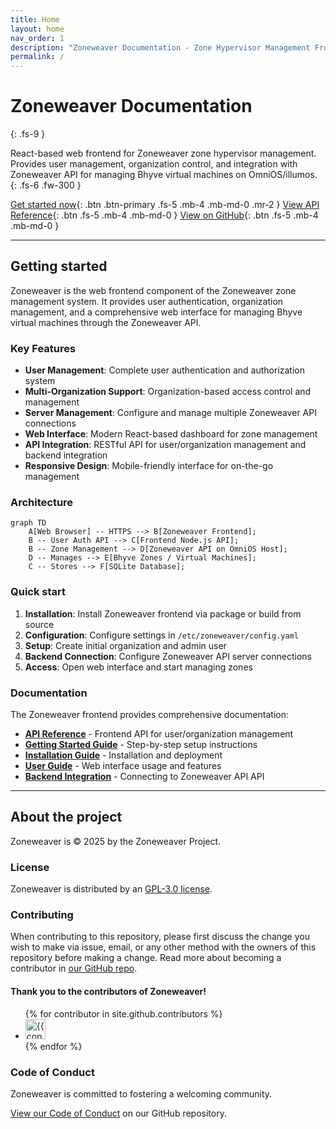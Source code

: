 ```yaml
---
title: Home
layout: home
nav_order: 1
description: "Zoneweaver Documentation - Zone Hypervisor Management Frontend"
permalink: /
---
```


# Zoneweaver Documentation
{: .fs-9 }

React-based web frontend for Zoneweaver zone hypervisor management. Provides user management, organization control, and integration with Zoneweaver API for managing Bhyve virtual machines on OmniOS/illumos.
{: .fs-6 .fw-300 }

[Get started now](#getting-started){: .btn .btn-primary .fs-5 .mb-4 .mb-md-0 .mr-2 }
[View API Reference](docs/api/){: .btn .fs-5 .mb-4 .mb-md-0 }
[View on GitHub](https://github.com/Makr91/zoneweaver){: .btn .fs-5 .mb-4 .mb-md-0 }

---

## Getting started

Zoneweaver is the web frontend component of the Zoneweaver zone management system. It provides user authentication, organization management, and a comprehensive web interface for managing Bhyve virtual machines through the Zoneweaver API.

### Key Features

- **User Management**: Complete user authentication and authorization system
- **Multi-Organization Support**: Organization-based access control and management
- **Server Management**: Configure and manage multiple Zoneweaver API connections
- **Web Interface**: Modern React-based dashboard for zone management
- **API Integration**: RESTful API for user/organization management and backend integration
- **Responsive Design**: Mobile-friendly interface for on-the-go management

### Architecture

```mermaid
graph TD
    A[Web Browser] -- HTTPS --> B[Zoneweaver Frontend];
    B -- User Auth API --> C[Frontend Node.js API];
    B -- Zone Management --> D[Zoneweaver API on OmniOS Host];
    D -- Manages --> E[Bhyve Zones / Virtual Machines];
    C -- Stores --> F[SQLite Database];
```

### Quick start

1. **Installation**: Install Zoneweaver frontend via package or build from source
2. **Configuration**: Configure settings in `/etc/zoneweaver/config.yaml`
3. **Setup**: Create initial organization and admin user
4. **Backend Connection**: Configure Zoneweaver API server connections
5. **Access**: Open web interface and start managing zones

### Documentation

The Zoneweaver frontend provides comprehensive documentation:

- **[API Reference](docs/api/)** - Frontend API for user/organization management
- **[Getting Started Guide](docs/guides/getting-started/)** - Step-by-step setup instructions  
- **[Installation Guide](docs/guides/installation/)** - Installation and deployment
- **[User Guide](docs/user-guide/)** - Web interface usage and features
- **[Backend Integration](docs/guides/backend-integration/)** - Connecting to Zoneweaver API API

---

## About the project

Zoneweaver is &copy; 2025 by the Zoneweaver Project.

### License

Zoneweaver is distributed by an [GPL-3.0 license](https://github.com/Makr91/zoneweaver/blob/main/LICENSE.md).

### Contributing

When contributing to this repository, please first discuss the change you wish to make via issue, email, or any other method with the owners of this repository before making a change. Read more about becoming a contributor in [our GitHub repo](https://github.com/Makr91/zoneweaver#contributing).

#### Thank you to the contributors of Zoneweaver!

<ul class="list-style-none">
{% for contributor in site.github.contributors %}
  <li class="d-inline-block mr-1">
     <a href="{{ contributor.html_url }}"><img src="{{ contributor.avatar_url }}" width="32" height="32" alt="{{ contributor.login }}"></a>
  </li>
{% endfor %}
</ul>

### Code of Conduct

Zoneweaver is committed to fostering a welcoming community.

[View our Code of Conduct](https://github.com/Makr91/zoneweaver/tree/main/CODE_OF_CONDUCT.md) on our GitHub repository.
